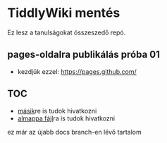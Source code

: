 
# TiddlyWiki mentés 

Ez lesz a tanulságokat összeszedő repó.

## pages-oldalra publikálás próba 01

* kezdjük ezzel: https://pages.github.com/

## TOC

- [másik](masik.md)re is tudok hivatkozni
- [almappa fájl](almappa/file01.md)ra is tudok hivatkozni

ez már az újabb docs branch-en lévő tartalom
